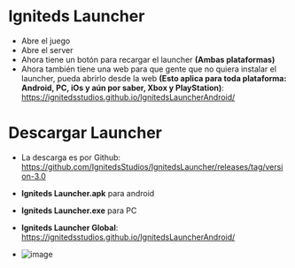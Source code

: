# Igniteds Launcher

- Abre el juego
- Abre el server
- Ahora tiene un botón para recargar el launcher **(Ambas plataformas)**
- Ahora también tiene una web para que gente que no quiera instalar el launcher, pueda abrirlo desde la web **(Esto aplica para toda plataforma: Android, PC, iOs y aún por saber, Xbox y PlayStation)**: https://ignitedsstudios.github.io/IgnitedsLauncherAndroid/


# Descargar Launcher

- La descarga es por Github: https://github.com/IgnitedsStudios/IgnitedsLauncher/releases/tag/version-3.0

- **Igniteds Launcher.apk** para android
- **Igniteds Launcher.exe** para PC
- **Igniteds Launcher Global**: https://ignitedsstudios.github.io/IgnitedsLauncherAndroid/
- ![image](https://github.com/user-attachments/assets/192d0012-99ac-459b-9b75-37576fcaaf5b)
